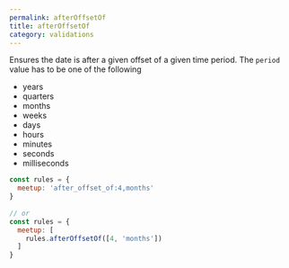 ```yaml
---
permalink: afterOffsetOf
title: afterOffsetOf
category: validations
---
```


Ensures the date is after a given offset of a given
time period. The `period` value has to be one of
the following
 
- years
- quarters
- months
- weeks
- days
- hours
- minutes
- seconds
- milliseconds
 
```js
const rules = {
  meetup: 'after_offset_of:4,months'
}
 
// or
const rules = {
  meetup: [
    rules.afterOffsetOf([4, 'months'])
  ]
}
```